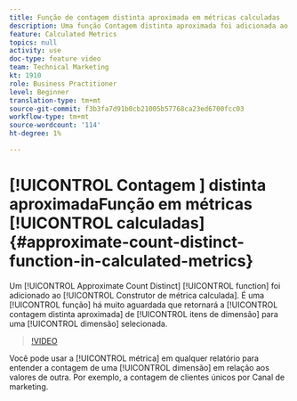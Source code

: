 ```yaml
---
title: Função de contagem distinta aproximada em métricas calculadas
description: Uma função Contagem distinta aproximada foi adicionada ao Construtor de métrica calculada. É uma função muito aguardada que retornará a contagem distinta aproximada de itens de dimensão para uma dimensão selecionada.
feature: Calculated Metrics
topics: null
activity: use
doc-type: feature video
team: Technical Marketing
kt: 1910
role: Business Practitioner
level: Beginner
translation-type: tm+mt
source-git-commit: f3b3fa7d91b0cb21005b57768ca23ed6700fcc03
workflow-type: tm+mt
source-wordcount: '114'
ht-degree: 1%

---
```



# [!UICONTROL Contagem ]  distinta aproximadaFunção em métricas  [!UICONTROL calculadas]{#approximate-count-distinct-function-in-calculated-metrics}

Um [!UICONTROL Approximate Count Distinct] [!UICONTROL function] foi adicionado ao [!UICONTROL Construtor de métrica calculada]. É uma [!UICONTROL função] há muito aguardada que retornará a [!UICONTROL contagem distinta aproximada] de [!UICONTROL itens de dimensão] para uma [!UICONTROL dimensão] selecionada.

>[!VIDEO](https://video.tv.adobe.com/v/23722/?quality=12)

Você pode usar a [!UICONTROL métrica] em qualquer relatório para entender a contagem de uma [!UICONTROL dimensão] em relação aos valores de outra. Por exemplo, a contagem de clientes únicos por Canal de marketing.
